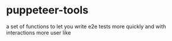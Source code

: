 # puppeteer-tools
a set of functions to let you write e2e tests more quickly and with interactions more user like

